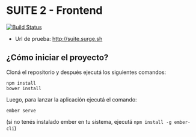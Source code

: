 # SUITE 2 - Frontend

[![Build Status](https://travis-ci.org/Dte-ba/suite-frontend.svg?branch=master)](https://travis-ci.org/Dte-ba/suite-frontend)

- Url de prueba: http://suite.surge.sh


## ¿Cómo iniciar el proyecto?

Cloná el repositorio y después ejecutá los siguientes
comandos:


```
npm install
bower install
```

Luego, para lanzar la aplicación ejecutá el comando:


```
ember serve
```

(si no tenés instalado ember en tu sistema, ejecutá `npm install -g ember-cli`)
